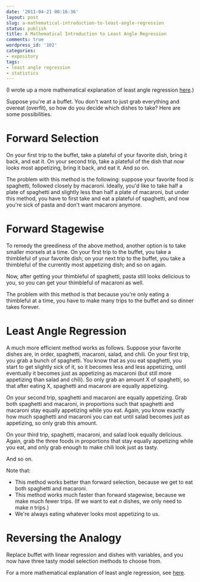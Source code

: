 ```yaml
---
date: '2011-04-21 00:16:36'
layout: post
slug: a-mathematical-introduction-to-least-angle-regression
status: publish
title: A Mathematical Introduction to Least Angle Regression
comments: true
wordpress_id: '102'
categories:
- expository
tags:
- least angle regression
- statistics
---
```


(I wrote up a more mathematical explanation of least angle regression [here](http://echen.me/posts/a-mathematical-introduction-to-least-angle-regression).)

Suppose you're at a buffet. You don't want to just grab everything and overeat (overfit), so how do you decide which dishes to take? Here are some possibilities.

# Forward Selection

On your first trip to the buffet, take a plateful of your favorite dish, bring it back, and eat it. On your second trip, take a plateful of the dish that *now* looks most appetizing, bring it back, and eat it. And so on.

The problem with this method is the following: suppose your favorite food is spaghetti, followed closely by macaroni. Ideally, you'd like to take half a plate of spaghetti and slightly less than half a plate of macaroni, but under this method, you have to first take and eat a plateful of spaghetti, and now you're sick of pasta and don't want macaroni anymore.

# Forward Stagewise

To remedy the greediness of the above method, another option is to take smaller morsels at a time. On your first trip to the buffet, you take a thimbleful of your favorite dish; on your next trip to the buffet, you take a thimbleful of the currently most appetizing dish; and so on again.

Now, after getting your thimbleful of spaghetti, pasta still looks delicious to you, so you can get your thimbleful of macaroni as well.

The problem with this method is that because you're only eating a thimbleful at a time, you have to make many trips to the buffet and so dinner takes forever.

# Least Angle Regression

A much more efficient method works as follows. Suppose your favorite dishes are, in order, spaghetti, macaroni, salad, and chili. On your first trip, you grab a bunch of spaghetti. You know that as you eat spaghetti, you start to get slightly sick of it, so it becomes less and less appetizing, until eventually it becomes just as appetizing as macaroni (but still more appetizing than salad and chili). So only grab an amount X of spaghetti, so that after eating X, spaghetti and macaroni are equally appetizing.

On your second trip, spaghetti and macaroni are equally appetizing. Grab both spaghetti and macaroni, in proportions such that spaghetti and macaroni stay equally appetizing while you eat. Again, you know exactly how much spaghetti and macaroni you can eat until salad becomes just as appetizing, so only grab this amount.

On your third trip, spaghetti, macaroni, and salad look equally delicious. Again, grab the three foods in proportions that stay equally appetizing while you eat, and only grab enough to make chili look just as tasty.

And so on.

Note that:

* This method works better than forward selection, because we get to eat both spaghetti and macaroni.
* This method works much faster than forward stagewise, because we make much fewer trips. (If we want to eat $n$ dishes, we only need to make $n$ trips.)
* We're always eating whatever looks most appetizing to us.

# Reversing the Analogy

Replace buffet with linear regression and dishes with variables, and you now have three tasty model selection methods to choose from.

For a more mathematical explanation of least angle regression, see [here](http://echen.me/posts/a-mathematical-introduction-to-least-angle-regression).